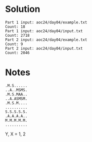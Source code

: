 # Solution

```text
Part 1 input: aoc24/day04/example.txt
Count: 18
Part 1 input: aoc24/day04/input.txt
Count: 2718
Part 2 input: aoc24/day04/example.txt
Count: 9
Part 2 input: aoc24/day04/input.txt
Count: 2046
```

# Notes

```text
.M.S......
..A..MSMS.
.M.S.MAA..
..A.ASMSM.
.M.S.M....
..........
S.S.S.S.S.
.A.A.A.A..
M.M.M.M.M.
..........
```

Y, X = 1, 2
